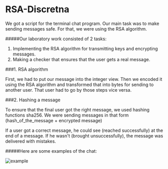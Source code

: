 # RSA-Discretna

We got a script for the terminal chat program. Our main task was to make sending messages safe. For that, we were using the RSA algorithm. 

#####Our laboratory work consisted of 2 tasks:
1. Implementing the RSA algorithm for transmitting keys and encrypting messages.
2. Making a checker that ensures that the user gets a real message. 

###1. RSA algorithm

First, we had to put our message into the integer view. Then we encoded it using the RSA algorithm and transformed that into bytes for sending to another user. That user had to go by those steps vice versa.

###2. Hashing a message

To ensure that the final user got the right message, we used hashing functions sha256. We were sending messages in that form (hash_of_the_message + encrypted message)

If a user got a correct message, he could see (reached successfully) at the end of a message. If he wasn't (brought unsuccessfully), the message was delivered with mistakes. 

#####Here are some examples of the chat:

![example](RSA-Discretna/example.png)